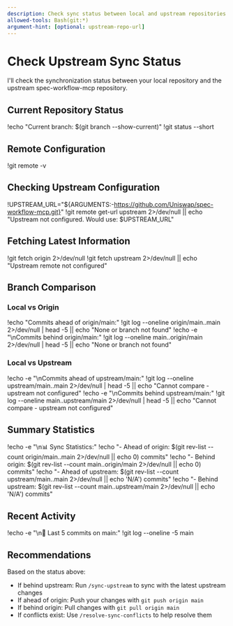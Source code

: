 ```yaml
---
description: Check sync status between local and upstream repositories
allowed-tools: Bash(git:*)
argument-hint: [optional: upstream-repo-url]
---
```


# Check Upstream Sync Status

I'll check the synchronization status between your local repository and the upstream spec-workflow-mcp repository.

## Current Repository Status

!echo "Current branch: $(git branch --show-current)"
!git status --short

## Remote Configuration

!git remote -v

## Checking Upstream Configuration

!UPSTREAM_URL="${ARGUMENTS:-https://github.com/Uniswap/spec-workflow-mcp.git}"
!git remote get-url upstream 2>/dev/null || echo "Upstream not configured. Would use: $UPSTREAM_URL"

## Fetching Latest Information

!git fetch origin 2>/dev/null
!git fetch upstream 2>/dev/null || echo "Upstream remote not configured"

## Branch Comparison

### Local vs Origin
!echo "Commits ahead of origin/main:"
!git log --oneline origin/main..main 2>/dev/null | head -5 || echo "None or branch not found"
!echo -e "\nCommits behind origin/main:"
!git log --oneline main..origin/main 2>/dev/null | head -5 || echo "None or branch not found"

### Local vs Upstream
!echo -e "\nCommits ahead of upstream/main:"
!git log --oneline upstream/main..main 2>/dev/null | head -5 || echo "Cannot compare - upstream not configured"
!echo -e "\nCommits behind upstream/main:"
!git log --oneline main..upstream/main 2>/dev/null | head -5 || echo "Cannot compare - upstream not configured"

## Summary Statistics

!echo -e "\n📊 Sync Statistics:"
!echo "- Ahead of origin: $(git rev-list --count origin/main..main 2>/dev/null || echo 0) commits"
!echo "- Behind origin: $(git rev-list --count main..origin/main 2>/dev/null || echo 0) commits"
!echo "- Ahead of upstream: $(git rev-list --count upstream/main..main 2>/dev/null || echo 'N/A') commits"
!echo "- Behind upstream: $(git rev-list --count main..upstream/main 2>/dev/null || echo 'N/A') commits"

## Recent Activity

!echo -e "\n📅 Last 5 commits on main:"
!git log --oneline -5 main

## Recommendations

Based on the status above:
- If behind upstream: Run `/sync-upstream` to sync with the latest upstream changes
- If ahead of origin: Push your changes with `git push origin main`
- If behind origin: Pull changes with `git pull origin main`
- If conflicts exist: Use `/resolve-sync-conflicts` to help resolve them
